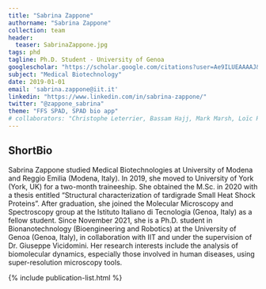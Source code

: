 ```yaml
---
title: "Sabrina Zappone"
authorname: "Sabrina Zappone"
collection: team
header:
  teaser: SabrinaZappone.jpg
tags: phd
tagline: Ph.D. Student - University of Genoa
googlescholar: "https://scholar.google.com/citations?user=Ae9ILUEAAAAJ&hl=it"
subject: "Medical Biotechnology"
date: 2019-01-01
email: 'sabrina.zappone@iit.it'
linkedin: "https://www.linkedin.com/in/sabrina-zappone/"
twitter: "@zappone_sabrina"
theme: "FFS SPAD, SPAD bio app"
# collaborators: "Christophe Leterrier, Bassam Hajj, Mark Marsh, Loïc Royer, Joe Grove"
---
```


<h2>ShortBio</h2>

Sabrina Zappone studied Medical Biotechnologies at University of Modena and Reggio Emilia (Modena, Italy). In 2019, she moved to University of York (York, UK) for a two-month traineeship. She obtained the M.Sc. in 2020 with a thesis entitled “Structural characterization of tardigrade Small Heat Shock Proteins”. After graduation, she joined the Molecular Microscopy and Spectroscopy group at the Istituto Italiano di Tecnologia (Genoa, Italy) as a fellow student. Since November 2021, she is a Ph.D. student in Bionanotechnology (Bioengineering and Robotics) at the University of Genoa (Genoa, Italy), in collaboration with IIT and under the supervision of Dr. Giuseppe Vicidomini. Her research interests include the analysis of biomolecular dynamics, especially those involved in human diseases, using super-resolution microscopy tools.

{% include publication-list.html %}

